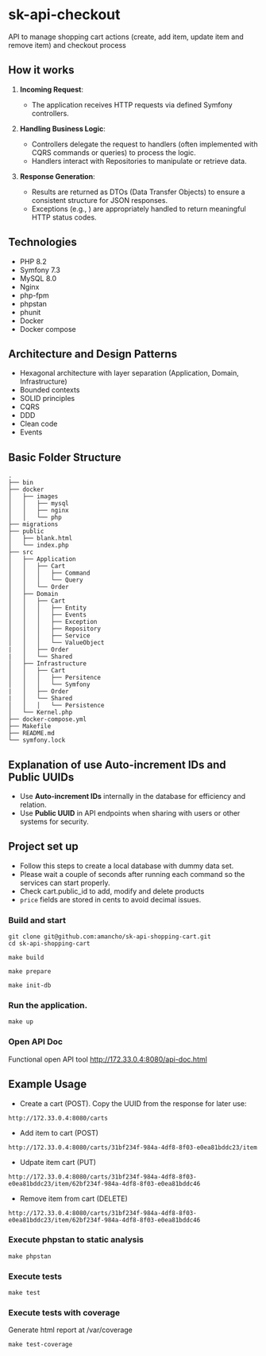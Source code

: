 # sk-api-checkout
API to manage shopping cart actions (create, add item, update item and remove item) and checkout process

## How it works
1. **Incoming Request**:
    - The application receives HTTP requests via defined Symfony controllers.

2. **Handling Business Logic**:
    - Controllers delegate the request to handlers (often implemented with CQRS commands or queries) to process the logic.
    - Handlers interact with Repositories to manipulate or retrieve data.

3. **Response Generation**:
    - Results are returned as DTOs (Data Transfer Objects) to ensure a consistent structure for JSON responses.
    - Exceptions (e.g., ) are appropriately handled to return meaningful HTTP status codes.


## Technologies
- PHP 8.2
- Symfony 7.3
- MySQL 8.0
- Nginx
- php-fpm
- phpstan
- phunit
- Docker
- Docker compose

## Architecture and Design Patterns

- Hexagonal architecture with layer separation (Application, Domain, Infrastructure)
- Bounded contexts
- SOLID principles
- CQRS
- DDD
- Clean code
- Events

## Basic Folder Structure
```
.
├── bin
├── docker
│   ├── images
│   │   ├── mysql
│   │   ├── nginx
│   │   └── php
├── migrations
├── public
│   ├── blank.html
│   └── index.php
├── src
│   ├── Application
│   │   ├── Cart
│   │   │   ├── Command
│   │   │   └── Query
│   │   └── Order
│   ├── Domain
│   │   ├── Cart
│   │   │   ├── Entity
│   │   │   ├── Events
│   │   │   ├── Exception
│   │   │   ├── Repository
│   │   │   ├── Service
│   │   │   └── ValueObject
|   │   ├── Order
|   │   └── Shared
│   ├── Infrastructure
│   │   ├── Cart
│   │   │   ├── Persitence
│   │   │   └── Symfony
|   │   ├── Order
|   │   └── Shared
│   │   │   └── Persistence
│   └── Kernel.php
├── docker-compose.yml
├── Makefile
├── README.md
└── symfony.lock
```

## Explanation of use Auto-increment IDs and Public UUIDs
- Use **Auto-increment IDs** internally in the database for efficiency and relation.
- Use **Public UUID** in API endpoints when sharing with users or other systems for security.


## Project set up

- Follow this steps to create a local database with dummy data set.
- Please wait a couple of seconds after running each command so the services can start properly.
- Check cart.public_id to add, modify and delete products
- `price` fields are stored in cents to avoid decimal issues.

### Build and start
```
git clone git@github.com:amancho/sk-api-shopping-cart.git
cd sk-api-shopping-cart
```
```
make build
```
```
make prepare
```
```
make init-db
```

### Run the application.

```
make up
```

### Open API Doc
Functional open API tool
http://172.33.0.4:8080/api-doc.html

## Example Usage
- Create a cart (POST). Copy the UUID from the response for later use:
```
http://172.33.0.4:8080/carts
```
- Add item to cart (POST)
```
http://172.33.0.4:8080/carts/31bf234f-984a-4df8-8f03-e0ea81bddc23/item
```
- Udpate item cart (PUT)
```
http://172.33.0.4:8080/carts/31bf234f-984a-4df8-8f03-e0ea81bddc23/item/62bf234f-984a-4df8-8f03-e0ea81bddc46
```
- Remove item from cart (DELETE)
```
http://172.33.0.4:8080/carts/31bf234f-984a-4df8-8f03-e0ea81bddc23/item/62bf234f-984a-4df8-8f03-e0ea81bddc46
```

### Execute phpstan to static analysis

```
make phpstan
```

### Execute tests

```
make test
```

### Execute tests with coverage

Generate html report at /var/coverage

```
make test-coverage
```
